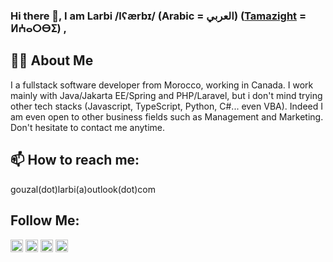 ### Hi there 👋, I am Larbi /lʕærbɪ/ (Arabic = العربي) ([Tamazight](https://en.wikipedia.org/wiki/Tifinagh#Neo-Tifinagh)  = ⵍⵄⴰⵔⴱⵉ) ,
## 👨‍💻 About Me
I a fullstack software developer from Morocco, working in Canada.
I work mainly with Java/Jakarta EE/Spring and PHP/Laravel, but i don't mind trying other tech stacks (Javascript, TypeScript, Python, C#... even VBA). Indeed I am even open to other business fields such as Management and Marketing.  
Don't hesitate to contact me anytime.
<!-- 
## 🎯 Some stats  
**Oops they don't count my private contributions** 🤦‍♂️  
![Gouzal's github stats](https://github-readme-stats.vercel.app/api?username=gouzal&hide=contribs)   
![Gouzal's github stats](https://github-readme-stats.vercel.app/api/top-langs/?username=gouzal&layout=compact&hide_border=false)
![Metrics](https://metrics.lecoq.io/gouzal?template=terminal&followup=1&isocalendar=1&languages=1&pagespeed=1&posts=1&projects=1&stars=1&pagespeed.detailed=false&pagespeed.screenshot=false&posts.limit=4&posts.source=dev.to&isocalendar.duration=full-year&projects.limit=96&stars.limit=4&config.timezone=Africa%2FCasablanca)
-->
<!-- 
![Metrics](https://metrics.lecoq.io/gouzal?template=terminal&followup=1&isocalendar=1&languages=1&pagespeed=1&posts=1&projects=1&stars=1&pagespeed.detailed=false&pagespeed.screenshot=false&posts.limit=4&posts.source=dev.to&isocalendar.duration=full-year&projects.limit=96&stars.limit=4&config.timezone=Africa%2FCasablanca)
-->

## 📫 How to reach me:
gouzal(dot)larbi(a)outlook(dot)com

## Follow Me:  
<a href="https://www.linkedin.com/in/larbi-gouzal/" target="blank"><img align="center" src="https://cdn.jsdelivr.net/npm/simple-icons@3.0.1/icons/linkedin.svg" alt="ruxtonau" height="20" width="20" /></a>
<a href="https://instagram.com/gouzal.l" target="blank"><img align="center" src="https://cdn.jsdelivr.net/npm/simple-icons@3.0.1/icons/instagram.svg" alt="rhythmnpoetry" height="20" width="20" /></a>
<a href="https://www.youtube.com/channel/UCaZQFb-UiqQ32SDXcL2hc3w" target="blank"><img align="center" src="https://cdn.jsdelivr.net/npm/simple-icons@3.0.1/icons/youtube.svg" alt="rhythmnpoetry" height="20" width="20" /></a>
<a href="https://github.com/gouzal/" target="blank"><img align="center" src="https://cdn.jsdelivr.net/npm/simple-icons@3.0.1/icons/github.svg" alt="rhythmnpoetry" height="20" width="20" /></a>



<!-- 
ToDO: add logos for your technologies and andlinks to projects

Here are some ideas to get you started:

- 🔭 I’m currently working on ...
- 🌱 I’m currently learning ...
- 👯 I’m looking to collaborate on ...
- 🤔 I’m looking for help with ...
- 💬 Ask me about ...
- 📫 How to reach me: ...
- 😄 Pronouns: ...
- ⚡ Fun fact: ...
-->
